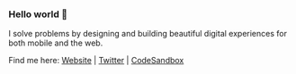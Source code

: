 ### Hello world 👋

I solve problems by designing and building beautiful digital experiences for both mobile and the web.

Find me here: [Website](https://oesterkilde.dk/) | [Twitter](https://twitter.com/kosai106) | [CodeSandbox](https://codesandbox.io/u/Kosai106)

<!--
**Kosai106/Kosai106** is a ✨ _special_ ✨ repository because its `README.md` (this file) appears on your GitHub profile.

Here are some ideas to get you started:

- 🔭 I’m currently working on ...
- 🌱 I’m currently learning ...
- 👯 I’m looking to collaborate on ...
- 🤔 I’m looking for help with ...
- 💬 Ask me about ...
- 📫 How to reach me: ...
- 😄 Pronouns: ...
- ⚡ Fun fact: ...
-->
